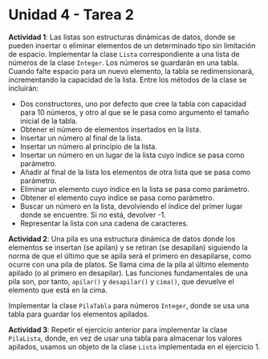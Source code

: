 # Unidad 4 - Tarea 2

**Actividad 1**: Las listas son estructuras dinámicas de datos, donde se pueden insertar o eliminar elementos de un determinado tipo sin limitación de espacio. Implementar la clase `Lista` correspondiente a una lista de números de la clase `Integer`. Los números se guardarán en una tabla. Cuando falte espacio para un nuevo elemento, la tabla se redimensionará, incrementando la capacidad de la lista. Entre los métodos de la clase se incluirán:

- Dos constructores, uno por defecto que cree la tabla con capacidad para 10 números, y otro al que se le pasa como argumento el tamaño inicial de la tabla.
- Obtener el número de elementos insertados en la lista.
- Insertar un número al final de la lista.
- Insertar un número al principio de la lista.
- Insertar un número en un lugar de la lista cuyo índice se pasa como parámetro.
- Añadir al final de la lista los elementos de otra lista que se pasa como parámetro.
- Eliminar un elemento cuyo índice en la lista se pasa como parámetro.
- Obtener el elemento cuyo índice se pasa como parámetro.
- Buscar un número en la lista, devolviendo el índice del primer lugar donde se encuentre. Si no está, devolver -1.
- Representar la lista con una cadena de caracteres.

**Actividad 2**: Una pila es una estructura dinámica de datos donde los elementos se insertan (se apilan) y se retiran (se desapilan) siguiendo la norma de que el último que se apila será el primero en desapilarse, como ocurre con una pila de platos. Se llama cima de la pila al último elemento apilado (o al primero en desapilar). Las funciones fundamentales de una pila son, por tanto, `apilar()` y `desapilar()` y `cima()`, que devuelve el elemento que está en la cima.

Implementar la clase `PilaTabla` para números `Integer`, donde se usa una tabla para guardar los elementos apilados.

**Actividad 3**: Repetir el ejercicio anterior para implementar la clase `PilaLista`, donde, en vez de usar una tabla para almacenar los valores apilados, usamos un objeto de la clase `Lista` implementada en el ejercicio 1.
